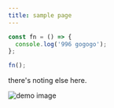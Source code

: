 ```yaml
---
title: sample page
---
```


```js
const fn = () => {
  console.log('996 gogogo');
};

fn();
```

there's noting else here.

![demo image](/public/img.png)
